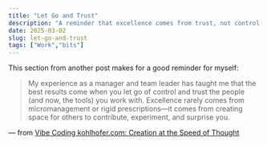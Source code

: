 ```yaml
---
title: "Let Go and Trust"
description: "A reminder that excellence comes from trust, not control."
date: 2025-03-02
slug: let-go-and-trust
tags: ["Work","bits"]
---
```


This section from another post makes for a good reminder for myself: 

> My experience as a manager and team leader has taught me that the best results come when you let go of control and trust the people (and now, the tools) you work with. Excellence rarely comes from micromanagement or rigid prescriptions—it comes from creating space for others to contribute, experiment, and surprise you.

— from [Vibe Coding kohlhofer.com: Creation at the Speed of Thought](/blog/vibe-coding-kohlhofer) 